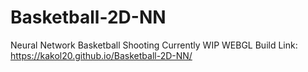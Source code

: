 # Basketball-2D-NN

Neural Network Basketball Shooting
Currently WIP
WEBGL Build
Link: https://kakol20.github.io/Basketball-2D-NN/
